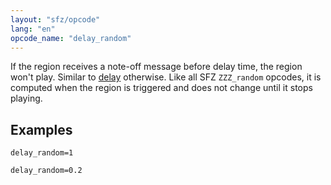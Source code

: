 ```yaml
---
layout: "sfz/opcode"
lang: "en"
opcode_name: "delay_random"
---
```

If the region receives a note-off message before delay time, the region won't
play. Similar to [delay](delay) otherwise. Like all SFZ `ZZZ_random` opcodes, it is
computed when the region is triggered and does not change until it stops
playing.

## Examples

```
delay_random=1

delay_random=0.2
```
